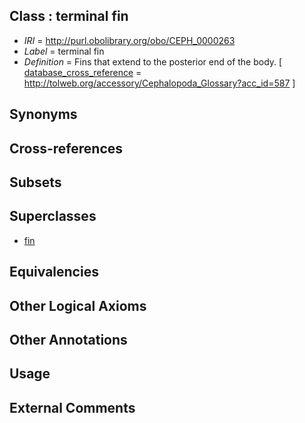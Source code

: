 
## Class : terminal fin

 * *IRI* = http://purl.obolibrary.org/obo/CEPH_0000263
 * *Label* = terminal fin
 * *Definition* = Fins that extend to the posterior end of the body. [ [database_cross_reference](../../ef/oboInOwl#hasDbXref.md) = http://tolweb.org/accessory/Cephalopoda_Glossary?acc_id=587 ]

## Synonyms


## Cross-references


## Subsets


## Superclasses

 * [fin](../../CEPH/12/CEPH_0000112.md)

## Equivalencies


## Other Logical Axioms


## Other Annotations


## Usage


## External Comments

